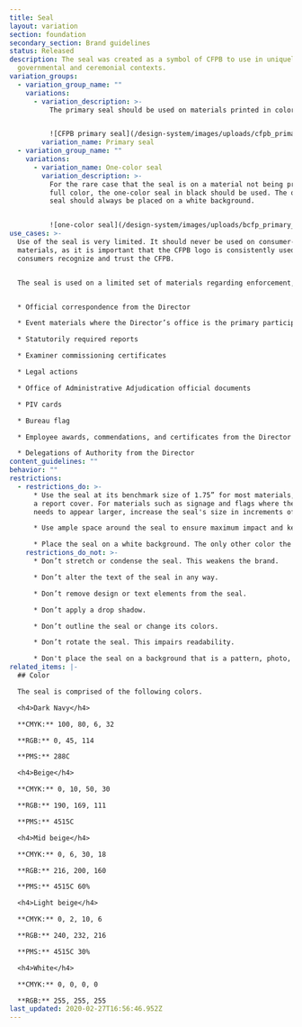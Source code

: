 ```yaml
---
title: Seal
layout: variation
section: foundation
secondary_section: Brand guidelines
status: Released
description: The seal was created as a symbol of CFPB to use in uniquely
  governmental and ceremonial contexts.
variation_groups:
  - variation_group_name: ""
    variations:
      - variation_description: >-
          The primary seal should be used on materials printed in color.


          ![CFPB primary seal](/design-system/images/uploads/cfpb_primary_seal_color_rgb.png)
        variation_name: Primary seal
  - variation_group_name: ""
    variations:
      - variation_name: One-color seal
        variation_description: >-
          For the rare case that the seal is on a material not being printed in
          full color, the one-color seal in black should be used. The one-color
          seal should always be placed on a white background.


          ![one-color seal](/design-system/images/uploads/bcfp_primary_seal_black_rgb.png)
use_cases: >-
  Use of the seal is very limited. It should never be used on consumer-facing
  materials, as it is important that the CFPB logo is consistently used to help
  consumers recognize and trust the CFPB. 


  The seal is used on a limited set of materials regarding enforcement, governmental affairs and official items from the Director’s office. These materials are limited to:


  * Official correspondence from the Director

  * Event materials where the Director’s office is the primary participant (e.g., podium placards and signage)

  * Statutorily required reports

  * Examiner commissioning certificates

  * Legal actions

  * Office of Administrative Adjudication official documents

  * PIV cards

  * Bureau flag

  * Employee awards, commendations, and certificates from the Director

  * Delegations of Authority from the Director
content_guidelines: ""
behavior: ""
restrictions:
  - restrictions_do: >-
      * Use the seal at its benchmark size of 1.75” for most materials, such as
      a report cover. For materials such as signage and flags where the seal
      needs to appear larger, increase the seal's size in increments of 0.5”. 

      * Use ample space around the seal to ensure maximum impact and keep the mark from looking cluttered. The clear space on each side of the seal should be ¼” of the seal’s size. 

      * Place the seal on a white background. The only other color the seal may be placed on is navy, and this is reserved for select cases, such as the CFPB's flag.
    restrictions_do_not: >-
      * Don’t stretch or condense the seal. This weakens the brand. 

      * Don’t alter the text of the seal in any way.

      * Don’t remove design or text elements from the seal. 

      * Don’t apply a drop shadow.

      * Don’t outline the seal or change its colors.

      * Don’t rotate the seal. This impairs readability.

      * Don't place the seal on a background that is a pattern, photo, or color other than white or navy.
related_items: |-
  ## Color

  The seal is comprised of the following colors.

  <h4>Dark Navy</h4>

  **CMYK:** 100, 80, 6, 32

  **RGB:** 0, 45, 114

  **PMS:** 288C

  <h4>Beige</h4>

  **CMYK:** 0, 10, 50, 30

  **RGB:** 190, 169, 111

  **PMS:** 4515C

  <h4>Mid beige</h4>

  **CMYK:** 0, 6, 30, 18

  **RGB:** 216, 200, 160

  **PMS:** 4515C 60%

  <h4>Light beige</h4>

  **CMYK:** 0, 2, 10, 6

  **RGB:** 240, 232, 216

  **PMS:** 4515C 30%

  <h4>White</h4>

  **CMYK:** 0, 0, 0, 0

  **RGB:** 255, 255, 255
last_updated: 2020-02-27T16:56:46.952Z
---
```

